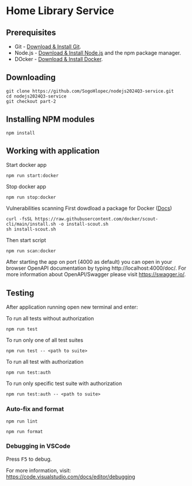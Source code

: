 # Home Library Service

## Prerequisites

- Git - [Download & Install Git](https://git-scm.com/downloads).
- Node.js - [Download & Install Node.js](https://nodejs.org/en/download/) and the npm package manager.
- DOcker - [Download & Install Docker](https://docs.docker.com/get-started/get-docker/).

## Downloading

```
git clone https://github.com/SogoHlopec/nodejs2024Q3-service.git
cd nodejs2024Q3-service
git checkout part-2
```

## Installing NPM modules

```
npm install
```

## Working with application
Start docker app

```
npm run start:docker
```

Stop docker app
```
npm run stop:docker
```

Vulnerabilities scanning
First dowdload a package for Docker ([Docs](https://docs.docker.com/scout/install/))
```
curl -fsSL https://raw.githubusercontent.com/docker/scout-cli/main/install.sh -o install-scout.sh
sh install-scout.sh
```
Then start script
```
npm run scan:docker
```

After starting the app on port (4000 as default) you can open
in your browser OpenAPI documentation by typing http://localhost:4000/doc/.
For more information about OpenAPI/Swagger please visit https://swagger.io/.

## Testing

After application running open new terminal and enter:

To run all tests without authorization

```
npm run test
```

To run only one of all test suites

```
npm run test -- <path to suite>
```

To run all test with authorization

```
npm run test:auth
```

To run only specific test suite with authorization

```
npm run test:auth -- <path to suite>
```

### Auto-fix and format

```
npm run lint
```

```
npm run format
```

### Debugging in VSCode

Press <kbd>F5</kbd> to debug.

For more information, visit: https://code.visualstudio.com/docs/editor/debugging
